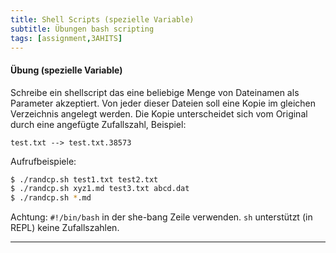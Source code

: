 ```yaml
---
title: Shell Scripts (spezielle Variable)
subtitle: Übungen bash scripting
tags: [assignment,3AHITS]
---
```


#### Übung (spezielle Variable)

Schreibe ein shellscript das eine beliebige Menge von Dateinamen als Parameter akzeptiert. Von jeder dieser Dateien soll eine Kopie im gleichen Verzeichnis angelegt werden. Die Kopie unterscheidet sich vom Original durch eine angefügte Zufallszahl, Beispiel:

```
test.txt --> test.txt.38573
```

Aufrufbeispiele:

```sh
$ ./randcp.sh test1.txt test2.txt
$ ./randcp.sh xyz1.md test3.txt abcd.dat
$ ./randcp.sh *.md
```

Achtung: `#!/bin/bash` in der she-bang Zeile verwenden. `sh` unterstützt (in REPL) keine Zufallszahlen.

---

